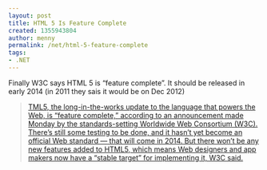 ```yaml
---
layout: post
title: HTML 5 Is Feature Complete
created: 1355943804
author: menny
permalink: /net/html-5-feature-complete
tags:
- .NET
---
```

<p>Finally W3C says HTML 5 is “feature complete”. It should be released in early 2014 (in 2011 they sais it would be on Dec 2012)</p>
<blockquote><p><a href="http://money.cnn.com/2012/12/17/technology/html5/index.html?source=linkedin" target="_blank">TML5, the long-in-the-works update to the language that powers the Web, is “feature complete,” according to an announcement made Monday by the standards-setting Worldwide Web Consortium (W3C). There’s still some testing to be done, and it hasn’t yet become an official Web standard — that will come in 2014. But there won’t be any new features added to HTML5, which means Web designers and app makers now have a “stable target” for implementing it, W3C said.</a></p>
</blockquote>
